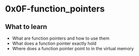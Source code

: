 # 0x0F-function_pointers

## What to learn

- What are function pointers and how to use them
- What does a function pointer exactly hold
- Where does a function pointer point to in the virtual memory
